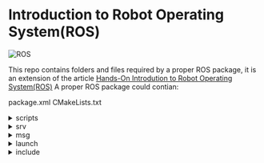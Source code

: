 # Introduction to Robot Operating System(ROS)

![ROS](https://d2908q01vomqb2.cloudfront.net/ca3512f4dfa95a03169c5a670a4c91a19b3077b4/2018/11/26/ros-logo-300x168.jpg)

This repo contains folders and files required by a proper ROS package, it is an extension of the article [Hands-On Introdution to Robot Operating System(ROS)](<https://trojrobert.github.io/hands-on-introdution-to-robot-operating-system(ros)/>)
A proper ROS package could contian:

package.xml
CMakeLists.txt

<details>
<summary>scripts</summary> 
- filename.py
</details>

<details>
<summary>srv</summary> 
-filename.srv
</details>

<details>
<summary>msg</summary> 
-filename.msg
</details>

<details>
<summary>launch</summary> 
-filename.launch
</details>

<details>
<summary>include</summary>
</details>
